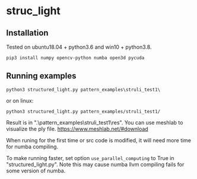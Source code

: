 # struc_light

## Installation
Tested on ubuntu18.04 + python3.6 and win10 + python3.8.

  ```
  pip3 install numpy opencv-python numba open3d pycuda
  ```

## Running examples
  ```
  python3 structured_light.py pattern_examples\struli_test1\
  ```
  or on linux:
  ```
  python3 structured_light.py pattern_examples/struli_test1/
  ```

  Result is in ".\pattern_examples\struli_test1\res". You can use meshlab to visualize the ply file. https://www.meshlab.net/#download

  When runing for the first time or src code is modified, it will need more time for numba compiling.
  
  To make running faster, set option ```use_parallel_computing``` to True in "structured_light.py". Note this may cause numba llvm compiling fails for some version of numba.
